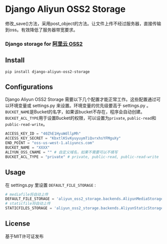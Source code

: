 # Django Aliyun OSS2 Storage
修改_save()方法，采用post_object的方法。让文件上传不经过服务器，直接传输到oss。有效降低了服务器带宽要求。

### Django storage for [阿里云 OSS2](https://www.aliyun.com/product/oss/?spm=5176.383338.201.42.WB7sGd)

## Install

    pip install django-aliyun-oss2-storage

## Configurations

Django Aliyun OSS2 Storage 需要以下几个配置才能正常工作。这些配置通过可以环境变量或 settings.py 来设置。环境变量的优先级要高于 settings.py 。`BUCKET_NAME`是Bucket的名字，如果该bucket不存在，程序会自动创建。`BUCKET_ACL_TYPE`用于设置Bucket的权限，可以设置为`private`, `public-read`和 `public-read-write`。

```python
ACCESS_KEY_ID = "40ZhE1HyuWdllpMh"
ACCESS_KEY_SECRET = "KbxtlKSvKyuyuymTiQvrxhsYFMguXy"
END_POINT = "oss-us-west-1.aliyuncs.com"
BUCKET_NAME = "XXXX"
ALIYUN_OSS_CNAME = "" # 自定义域名，如果不需要可以不填写
BUCKET_ACL_TYPE = "private" # private, public-read, public-read-write
```

## Usage

在 settings.py 里设置 `DEFAULT_FILE_STORAGE` :

```python
# mediafile将自动上传
DEFAULT_FILE_STORAGE = 'aliyun_oss2_storage.backends.AliyunMediaStorage'
# staticfile将自动上传
STATICFILES_STORAGE = 'aliyun_oss2_storage.backends.AliyunStaticStorage'
```

## License

基于MIT许可证发布

